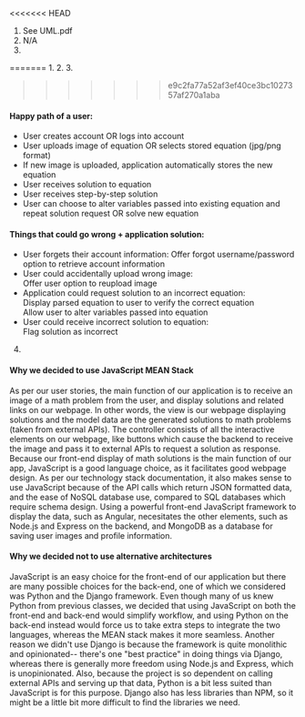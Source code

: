 <<<<<<< HEAD
1. See UML.pdf 
2. N/A
3. 
=======
1. 
2.
3.
>>>>>>> e9c2fa77a52af3ef40ce3bc1027357af270a1aba
#### Happy path of a user:
* User creates account OR logs into account
* User uploads image of equation OR selects stored equation (jpg/png format)
* If new image is uploaded, application automatically stores the new equation
* User receives solution to equation
* User receives step-by-step solution
* User can choose to alter variables passed into existing equation and repeat solution request OR solve new equation

#### Things that could go wrong + application solution:
* User forgets their account information:
Offer forgot username/password option to retrieve account information
* User could accidentally upload wrong image:<br> Offer user option to reupload image
* Application could request solution to an incorrect equation:<br> Display parsed equation to user to verify the correct equation <br> Allow user to alter variables passed into equation
* User could receive incorrect solution to equation:<br>
Flag solution as incorrect


4.
#### Why we decided to use JavaScript MEAN Stack
As per our user stories, the main function of our application is to receive an image of a math problem from the user, and display solutions and related links on our webpage. In other words, the view is our webpage displaying solutions and the model data are the generated solutions to math problems (taken from external APIs). The controller consists of all the interactive elements on our webpage, like buttons which cause the backend to receive the image and pass it to external APIs to request a solution as response. Because our front-end display of math solutions is the main function of our app, JavaScript is a good language choice, as it facilitates good webpage design. As per our technology stack documentation, it also makes sense to use JavaScript because of the API calls which return JSON formatted data, and the ease of NoSQL database use, compared to SQL databases which require schema design. Using a powerful front-end JavaScript framework to display the data, such as Angular, necesitates the other elements, such as Node.js and Express on the backend, and MongoDB as a database for saving user images and profile information.

#### Why we decided not to use alternative architectures
JavaScript is an easy choice for the front-end of our application but there are many possible choices for the back-end, one of which we considered was Python and the Django framework. Even though many of us knew Python from previous classes, we decided that using JavaScript on both the front-end and back-end would simplify workflow, and using Python on the back-end instead would force us to take extra steps to integrate the two languages, whereas the MEAN stack makes it more seamless. Another reason we didn't use Django is because the framework is quite monolithic and opinionated-- there's one "best practice" in doing things via Django, whereas there is generally more freedom using Node.js and Express, which is unopinionated. Also, because the project is so dependent on calling external APIs and serving up that data, Python is a bit less suited than JavaScript is for this purpose. Django also has less libraries than NPM, so it might be a little bit more difficult to find the libraries we need.
